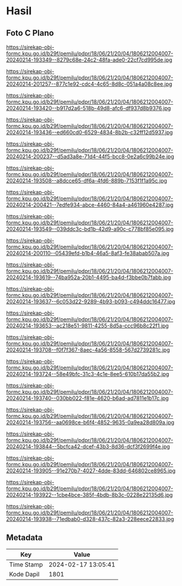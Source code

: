 # Hasil

## Foto C Plano

https://sirekap-obj-formc.kpu.go.id/b29f/pemilu/pdpr/18/06/21/20/04/1806212004007-20240214-193349--8279c68e-24c2-48fa-ade0-22cf7cd995de.jpg

https://sirekap-obj-formc.kpu.go.id/b29f/pemilu/pdpr/18/06/21/20/04/1806212004007-20240214-201257--877c1e92-cdc4-4c65-8d8c-051a4a08c8ee.jpg

https://sirekap-obj-formc.kpu.go.id/b29f/pemilu/pdpr/18/06/21/20/04/1806212004007-20240214-193420--b917d2a6-518b-49d8-afc6-df937d8b9376.jpg

https://sirekap-obj-formc.kpu.go.id/b29f/pemilu/pdpr/18/06/21/20/04/1806212004007-20240214-193436--ed660cd0-6529-4834-8b2b-c32ff12d5937.jpg

https://sirekap-obj-formc.kpu.go.id/b29f/pemilu/pdpr/18/06/21/20/04/1806212004007-20240214-200237--d5ad3a8e-71d4-44f5-bcc8-0e2a6c99b24e.jpg

https://sirekap-obj-formc.kpu.go.id/b29f/pemilu/pdpr/18/06/21/20/04/1806212004007-20240214-193508--a8dcce65-df6a-4fd6-889b-7153f1f1a95c.jpg

https://sirekap-obj-formc.kpu.go.id/b29f/pemilu/pdpr/18/06/21/20/04/1806212004007-20240214-200421--7edfe934-abce-4460-84a4-a461960e4287.jpg

https://sirekap-obj-formc.kpu.go.id/b29f/pemilu/pdpr/18/06/21/20/04/1806212004007-20240214-193549--039ddc3c-bd1b-42d9-a90c-c778bf85e095.jpg

https://sirekap-obj-formc.kpu.go.id/b29f/pemilu/pdpr/18/06/21/20/04/1806212004007-20240214-200110--05439efd-b1b4-46a5-8af3-fe38abab507a.jpg

https://sirekap-obj-formc.kpu.go.id/b29f/pemilu/pdpr/18/06/21/20/04/1806212004007-20240214-193619--74ba952a-20b1-4495-ba4d-f3bbe0b7fabb.jpg

https://sirekap-obj-formc.kpu.go.id/b29f/pemilu/pdpr/18/06/21/20/04/1806212004007-20240214-193637--6c053d22-9289-4b93-b093-c494ddc16477.jpg

https://sirekap-obj-formc.kpu.go.id/b29f/pemilu/pdpr/18/06/21/20/04/1806212004007-20240214-193653--ac218e51-9811-4255-8d5a-ccc96b8c22f1.jpg

https://sirekap-obj-formc.kpu.go.id/b29f/pemilu/pdpr/18/06/21/20/04/1806212004007-20240214-193708--f0f7f367-8aec-4a56-8558-567d2739281c.jpg

https://sirekap-obj-formc.kpu.go.id/b29f/pemilu/pdpr/18/06/21/20/04/1806212004007-20240214-193724--58e49bfc-31c3-4c1e-8ee5-610b17da55b2.jpg

https://sirekap-obj-formc.kpu.go.id/b29f/pemilu/pdpr/18/06/21/20/04/1806212004007-20240214-193740--030bb022-f81e-4620-b6ad-ad7811e1b17c.jpg

https://sirekap-obj-formc.kpu.go.id/b29f/pemilu/pdpr/18/06/21/20/04/1806212004007-20240214-193756--aa0698ce-b6f4-4852-9635-0a9ea28d809a.jpg

https://sirekap-obj-formc.kpu.go.id/b29f/pemilu/pdpr/18/06/21/20/04/1806212004007-20240214-193844--5bcfca42-dcef-43b3-8d36-dcf3f2699f4e.jpg

https://sirekap-obj-formc.kpu.go.id/b29f/pemilu/pdpr/18/06/21/20/04/1806212004007-20240214-193905--91e270b7-4027-4dde-83dd-646802ce8965.jpg

https://sirekap-obj-formc.kpu.go.id/b29f/pemilu/pdpr/18/06/21/20/04/1806212004007-20240214-193922--1cbe4bce-385f-4bdb-8b3c-0228e22135d6.jpg

https://sirekap-obj-formc.kpu.go.id/b29f/pemilu/pdpr/18/06/21/20/04/1806212004007-20240214-193938--71edbab0-d328-437c-82a3-228eece22833.jpg


## Metadata

| Key        | Value               |
| ---------- | ------------------- |
| Time Stamp | 2024-02-17 13:05:41 |
| Kode Dapil | 1801                |



